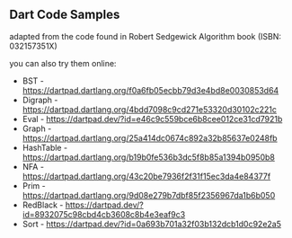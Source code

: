 ## Dart Code Samples 

adapted from the code found in Robert Sedgewick Algorithm book (ISBN: 032157351X)

you can also try them online:

- BST - https://dartpad.dartlang.org/f0a6fb05ecbb79d3e4bd8e0030853d64
- Digraph - https://dartpad.dartlang.org/4bdd7098c9cd271e53320d30102c221c
- Eval - https://dartpad.dev/?id=e46c9c559bce6b8cee012ce31cd7921b
- Graph - https://dartpad.dartlang.org/25a414dc0674c892a32b85637e0248fb
- HashTable - https://dartpad.dartlang.org/b19b0fe536b3dc5f8b85a1394b0950b8
- NFA - https://dartpad.dartlang.org/43c20be7936f2f31f15ec3da4e84377f
- Prim - https://dartpad.dartlang.org/9d08e279b7dbf85f2356967da1b6b050
- RedBlack - https://dartpad.dev/?id=8932075c98cbd4cb3608c8b4e3eaf9c3
- Sort - https://dartpad.dev/?id=0a693b701a32f03b132dcb1d0c92e2a5
